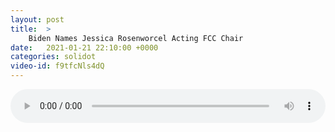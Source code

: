 ```yaml
---
layout: post
title:  >
    Biden Names Jessica Rosenworcel Acting FCC Chair
date:   2021-01-21 22:10:00 +0000
categories: solidot
video-id: f9tfcNls4dQ
---
```


<audio src="/assets/39df47b49f8745a456c54610c75d8c87.mp3" style="width: 100%;" controls></audio>

